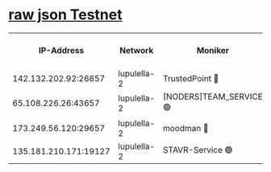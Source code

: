 [raw json Testnet](https://rpc-check.jaclalt.stavr.tech/jaclalt/rpc-jaclalt-result.json)
=

<table><tr><th>IP-Address</th><th>Network</th><th>Moniker</th><th>Latest Block Height</th><th>Earliest Block Height</th><th>Catching Up</th><th>Tx Index</th><th>Voting Power</th><th>Scan Time</th></tr><tr><td>142.132.202.92:26857</td><td>lupulella-2</td><td>TrustedPoint 🔴</td><td>7022096</td><td>6282001</td><td>False</td><td>off</td><td>400065</td><td>2024-03-09T06:19:04.225961991UTC</td></tr><tr><td>65.108.226.26:43657</td><td>lupulella-2</td><td>[NODERS]TEAM_SERVICE 🟢</td><td>7022096</td><td>6282001</td><td>False</td><td>on</td><td>0</td><td>2024-03-09T06:19:06.587855984UTC</td></tr><tr><td>173.249.56.120:29657</td><td>lupulella-2</td><td>moodman 🔴</td><td>7022096</td><td>6922095</td><td>False</td><td>off</td><td>1075134</td><td>2024-03-09T06:19:03.995771257UTC</td></tr><tr><td>135.181.210.171:19127</td><td>lupulella-2</td><td>STAVR-Service 🟢</td><td>7022094</td><td>7020001</td><td>False</td><td>on</td><td>0</td><td>2024-03-09T06:18:55.441188055UTC</td></tr></table>
